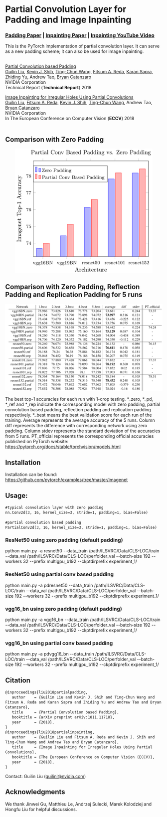 
# Partial Convolution Layer for Padding and Image Inpainting
### [Padding Paper](https://arxiv.org/pdf/1811.11718.pdf) | [Inpainting Paper](https://eccv2018.org/openaccess/content_ECCV_2018/papers/Guilin_Liu_Image_Inpainting_for_ECCV_2018_paper.pdf) | [Inpainting YouTube Video](https://www.youtube.com/watch?v=gg0F5JjKmhA)

This is the PyTorch implementation of partial convolution layer. It can serve as a new padding scheme; it can also be used for image inpainting. <br><br>


[Partial Convolution based Padding](https://arxiv.org/pdf/1811.11718.pdf) <br>
[Guilin Liu](https://liuguilin1225.github.io/), [Kevin J. Shih](http://web.engr.illinois.edu/~kjshih2/), [Ting-Chun Wang](https://tcwang0509.github.io/), [Fitsum A. Reda](https://scholar.google.com/citations?user=quZ_qLYAAAAJ&hl=en), [Karan Sapra](http://cecas.clemson.edu/~ksapra/), [Zhiding Yu](https://www.andrew.cmu.edu/user/yzhiding/index.htm), Andrew Tao, [Bryan Catanzaro](http://catanzaro.name/) <br>
NVIDIA Corporation <br>
Technical Report (**Technical Report**) 2018


[Image Inpainting for Irregular Holes Using Partial Convolutions](https://eccv2018.org/openaccess/content_ECCV_2018/papers/Guilin_Liu_Image_Inpainting_for_ECCV_2018_paper.pdf) <br>
[Guilin Liu](https://liuguilin1225.github.io/), [Fitsum A. Reda](https://scholar.google.com/citations?user=quZ_qLYAAAAJ&hl=en), [Kevin J. Shih](http://web.engr.illinois.edu/~kjshih2/), [Ting-Chun Wang](https://tcwang0509.github.io/), Andrew Tao, [Bryan Catanzaro](http://ctnzr.io/) <br>
NVIDIA Corporation <br>
In The European Conference on Computer Vision (**ECCV**) 2018  <br> <br>



## Comparison with Zero Padding
<p align='center'>  
  <img src='imgs/compare_with_zero_padding_bar.png' width='440'/>
</p>

## Comparison with Zero Padding, Reflection Padding and Replication Padding for 5 runs
<p align='center'>  
  <img src='imgs/compare_all_padding.png' width='660'/>
<!--   <img src='imgs/compare_zero_padding_table.png' width='660'/> -->
</p>

The best top-1 accuracies for each run with 1-crop testing. \*\_zero, \*\_pd, \*\_ref and \*\_rep indicate the corresponding model with zero padding, partial convolution based padding, reflection padding and replication padding respectively. \*\_best means the best validation score for each run of the training. Average represents the average accuracy of the 5 runs. Column diff represents the difference with corresponding network using zero padding. Column stdev represents the standard deviation of the accuracies from 5 runs. PT\_official represents the corresponding official accuracies published on PyTorch website: https://pytorch.org/docs/stable/torchvision/models.html


## Installation
Installation can be found: https://github.com/pytorch/examples/tree/master/imagenet


## Usage:

```
#typical convolution layer with zero padding
nn.Conv2d(3, 16, kernel_size=3, stride=1, padding=1, bias=False)

#partial convolution based padding
PartialConv2d(3, 16, kernel_size=3, stride=1, padding=1, bias=False)
```

### ResNet50 using zero padding (default padding)
python main.py -a resnet50 --data_train /path/ILSVRC/Data/CLS-LOC/train --data_val /path/ILSVRC/Data/CLS-LOC/perfolder_val --batch-size 192 --workers 32 --prefix multigpu_b192 --ckptdirprefix experiment_1/

### ResNet50 using partial conv based padding
python main.py -a pdresnet50 --data_train /path/ILSVRC/Data/CLS-LOC/train --data_val /path/ILSVRC/Data/CLS-LOC/perfolder_val --batch-size 192 --workers 32 --prefix multigpu_b192 --ckptdirprefix experiment_1/

### vgg16_bn using zero padding (default padding)
python main.py -a vgg16_bn --data_train /path/ILSVRC/Data/CLS-LOC/train --data_val /path/ILSVRC/Data/CLS-LOC/perfolder_val --batch-size 192 --workers 32 --prefix multigpu_b192 --ckptdirprefix experiment_1/

### vgg16_bn using partial conv based padding
python main.py -a pdvgg16_bn --data_train /path/ILSVRC/Data/CLS-LOC/train --data_val /path/ILSVRC/Data/CLS-LOC/perfolder_val --batch-size 192 --workers 32 --prefix multigpu_b192 --ckptdirprefix experiment_1/





## Citation
```
@inproceedings{liu2018partialpadding,
   author    = {Guilin Liu and Kevin J. Shih and Ting-Chun Wang and Fitsum A. Reda and Karan Sapra and Zhiding Yu and Andrew Tao and Bryan Catanzaro},
   title     = {Partial Convolution based Padding},
   booktitle = {arXiv preprint arXiv:1811.11718},   
   year      = {2018},
}
@inproceedings{liu2018partialinpainting,
   author    = {Guilin Liu and Fitsum A. Reda and Kevin J. Shih and Ting-Chun Wang and Andrew Tao and Bryan Catanzaro},
   title     = {Image Inpainting for Irregular Holes Using Partial Convolutions},
   booktitle = {The European Conference on Computer Vision (ECCV)},   
   year      = {2018},
}
```

Contact: Guilin Liu (guilinl@nvidia.com)

## Acknowledgments
We thank Jinwei Gu, Matthieu Le, Andrzej Sulecki, Marek Kolodziej and Hongfu Liu for helpful discussions.
